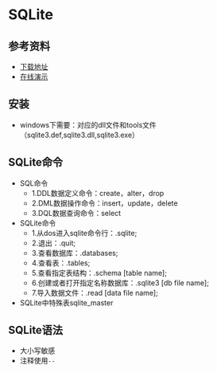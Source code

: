 # SQLite

## 参考资料

- [下载地址](https://www.sqlite.org/download.html)
- [在线演示](http://www.compileonline.com/execute_sql_online.php)

## 安装

- windows下需要：对应的dll文件和tools文件（sqlite3.def,sqlite3.dll,sqlite3.exe）

## SQLite命令

- SQL命令
  - 1.DDL数据定义命令：create，alter，drop
  - 2.DML数据操作命令：insert，update，delete
  - 3.DQL数据查询命令：select
- SQLite命令
  - 1.从dos进入sqlite命令行：.sqlite;
  - 2.退出：.quit;
  - 3.查看数据库：.databases;
  - 4.查看表：.tables;
  - 5.查看指定表结构：.schema [table name];
  - 6.创建或者打开指定名称数据库：.sqlite3 [db file name];
  - 7.导入数据文件：.read [data file name];
- SQLite中特殊表sqlite_master

## SQLite语法

- 大小写敏感
- 注释使用`--`